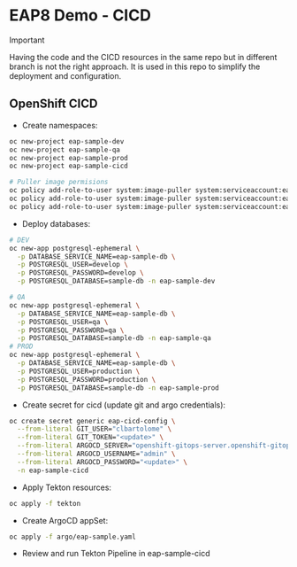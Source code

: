 # EAP8 Demo - CICD

> [!IMPORTANT]  
> Having the code and the CICD resources in the same repo but in different branch is not the right approach. It is used in this repo to simplify the deployment and configuration.

## OpenShift CICD

- Create namespaces:
```sh
oc new-project eap-sample-dev
oc new-project eap-sample-qa
oc new-project eap-sample-prod
oc new-project eap-sample-cicd

# Puller image permisions
oc policy add-role-to-user system:image-puller system:serviceaccount:eap-sample-dev:default -n eap-sample-cicd
oc policy add-role-to-user system:image-puller system:serviceaccount:eap-sample-qa:default -n eap-sample-cicd
oc policy add-role-to-user system:image-puller system:serviceaccount:eap-sample-prod:default -n eap-sample-cicd
```

- Deploy databases:
```sh
# DEV
oc new-app postgresql-ephemeral \
  -p DATABASE_SERVICE_NAME=eap-sample-db \
  -p POSTGRESQL_USER=develop \
  -p POSTGRESQL_PASSWORD=develop \
  -p POSTGRESQL_DATABASE=sample-db -n eap-sample-dev

# QA
oc new-app postgresql-ephemeral \
  -p DATABASE_SERVICE_NAME=eap-sample-db \
  -p POSTGRESQL_USER=qa \
  -p POSTGRESQL_PASSWORD=qa \
  -p POSTGRESQL_DATABASE=sample-db -n eap-sample-qa
# PROD
oc new-app postgresql-ephemeral \
  -p DATABASE_SERVICE_NAME=eap-sample-db \
  -p POSTGRESQL_USER=production \
  -p POSTGRESQL_PASSWORD=production \
  -p POSTGRESQL_DATABASE=sample-db -n eap-sample-prod
```

- Create secret for cicd (update git and argo credentials):
```sh
oc create secret generic eap-cicd-config \
  --from-literal GIT_USER="clbartolome" \
  --from-literal GIT_TOKEN="<update>" \
  --from-literal ARGOCD_SERVER="openshift-gitops-server.openshift-gitops.svc.cluster.local" \
  --from-literal ARGOCD_USERNAME="admin" \
  --from-literal ARGOCD_PASSWORD="<update>" \
  -n eap-sample-cicd
```

- Apply Tekton resources:
```sh
oc apply -f tekton
```

- Create ArgoCD appSet:
```sh
oc apply -f argo/eap-sample.yaml
```

- Review and run Tekton Pipeline in eap-sample-cicd